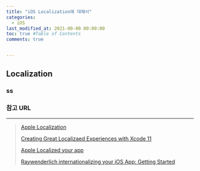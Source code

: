 ```yaml
---
title: "iOS Localization에 대해서"
categories: 
  - iOS
last_modified_at: 2021-00-00 00:00:00
toc: true #Table of Contents
comments: true


---
```


## Localization

### ss

### 참고 URL

---

>   [Apple Localization](https://developer.apple.com/localization/)
>
>   [Creating Great Localizaed Experiences with Xcode 11](https://developer.apple.com/videos/play/wwdc2019/403/)
>
>   [Apple Localized your app](https://help.apple.com/xcode/mac/current/#/deve2bc11fab)
>
>   [Raywenderlich internationalizing your iOS App: Getting Started](https://www.raywenderlich.com/250-internationalizing-your-ios-app-getting-started)

